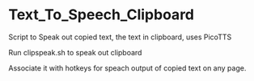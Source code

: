 # Text_To_Speech_Clipboard
Script to Speak out copied text, the text in clipboard, uses PicoTTS

Run clipspeak.sh to speak out clipboard

Associate it with hotkeys for speach output of copied text on any page.
